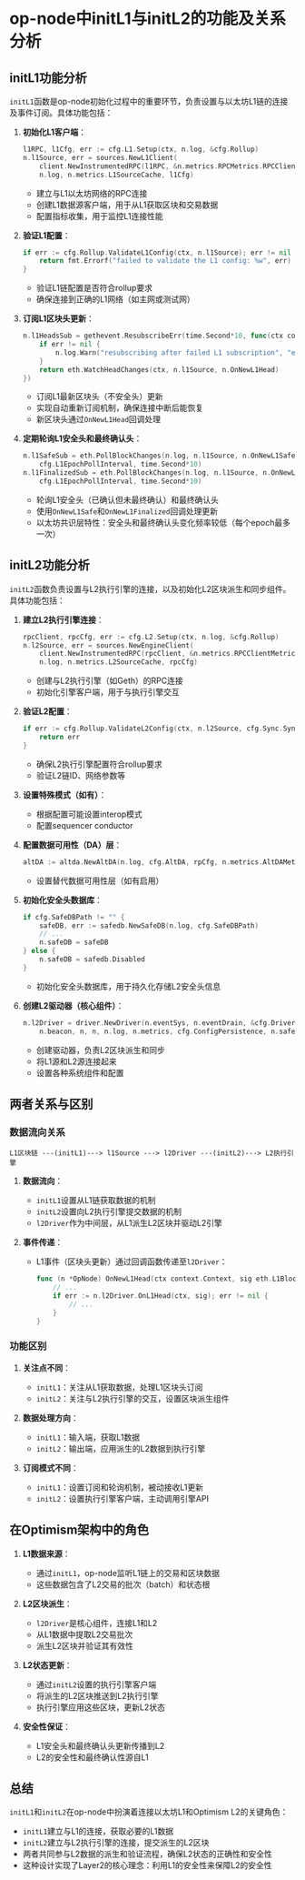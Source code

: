 # op-node中initL1与initL2的功能及关系分析

## initL1功能分析

`initL1`函数是op-node初始化过程中的重要环节，负责设置与以太坊L1链的连接及事件订阅。具体功能包括：

1. **初始化L1客户端**：
   ```go
   l1RPC, l1Cfg, err := cfg.L1.Setup(ctx, n.log, &cfg.Rollup)
   n.l1Source, err = sources.NewL1Client(
       client.NewInstrumentedRPC(l1RPC, &n.metrics.RPCMetrics.RPCClientMetrics),
       n.log, n.metrics.L1SourceCache, l1Cfg)
   ```
   - 建立与L1以太坊网络的RPC连接
   - 创建L1数据源客户端，用于从L1获取区块和交易数据
   - 配置指标收集，用于监控L1连接性能

2. **验证L1配置**：
   ```go
   if err := cfg.Rollup.ValidateL1Config(ctx, n.l1Source); err != nil {
       return fmt.Errorf("failed to validate the L1 config: %w", err)
   }
   ```
   - 验证L1链配置是否符合rollup要求
   - 确保连接到正确的L1网络（如主网或测试网）

3. **订阅L1区块头更新**：
   ```go
   n.l1HeadsSub = gethevent.ResubscribeErr(time.Second*10, func(ctx context.Context, err error) (gethevent.Subscription, error) {
       if err != nil {
           n.log.Warn("resubscribing after failed L1 subscription", "err", err)
       }
       return eth.WatchHeadChanges(ctx, n.l1Source, n.OnNewL1Head)
   })
   ```
   - 订阅L1最新区块头（不安全头）更新
   - 实现自动重新订阅机制，确保连接中断后能恢复
   - 新区块头通过`OnNewL1Head`回调处理

4. **定期轮询L1安全头和最终确认头**：
   ```go
   n.l1SafeSub = eth.PollBlockChanges(n.log, n.l1Source, n.OnNewL1Safe, eth.Safe,
       cfg.L1EpochPollInterval, time.Second*10)
   n.l1FinalizedSub = eth.PollBlockChanges(n.log, n.l1Source, n.OnNewL1Finalized, eth.Finalized,
       cfg.L1EpochPollInterval, time.Second*10)
   ```
   - 轮询L1安全头（已确认但未最终确认）和最终确认头
   - 使用`OnNewL1Safe`和`OnNewL1Finalized`回调处理更新
   - 以太坊共识层特性：安全头和最终确认头变化频率较低（每个epoch最多一次）

## initL2功能分析

`initL2`函数负责设置与L2执行引擎的连接，以及初始化L2区块派生和同步组件。具体功能包括：

1. **建立L2执行引擎连接**：
   ```go
   rpcClient, rpcCfg, err := cfg.L2.Setup(ctx, n.log, &cfg.Rollup)
   n.l2Source, err = sources.NewEngineClient(
       client.NewInstrumentedRPC(rpcClient, &n.metrics.RPCClientMetrics),
       n.log, n.metrics.L2SourceCache, rpcCfg)
   ```
   - 创建与L2执行引擎（如Geth）的RPC连接
   - 初始化引擎客户端，用于与执行引擎交互

2. **验证L2配置**：
   ```go
   if err := cfg.Rollup.ValidateL2Config(ctx, n.l2Source, cfg.Sync.SyncMode == sync.ELSync); err != nil {
       return err
   }
   ```
   - 确保L2执行引擎配置符合rollup要求
   - 验证L2链ID、网络参数等

3. **设置特殊模式（如有）**：
   - 根据配置可能设置interop模式
   - 配置sequencer conductor

4. **配置数据可用性（DA）层**：
   ```go
   altDA := altda.NewAltDA(n.log, cfg.AltDA, rpCfg, n.metrics.AltDAMetrics)
   ```
   - 设置替代数据可用性层（如有启用）

5. **初始化安全头数据库**：
   ```go
   if cfg.SafeDBPath != "" {
       safeDB, err := safedb.NewSafeDB(n.log, cfg.SafeDBPath)
       // ...
       n.safeDB = safeDB
   } else {
       n.safeDB = safedb.Disabled
   }
   ```
   - 初始化安全头数据库，用于持久化存储L2安全头信息

6. **创建L2驱动器（核心组件）**：
   ```go
   n.l2Driver = driver.NewDriver(n.eventSys, n.eventDrain, &cfg.Driver, &cfg.Rollup, n.l2Source, n.l1Source,
       n.beacon, n, n, n.log, n.metrics, cfg.ConfigPersistence, n.safeDB, &cfg.Sync, sequencerConductor, altDA, managedMode)
   ```
   - 创建驱动器，负责L2区块派生和同步
   - 将L1源和L2源连接起来
   - 设置各种系统组件和配置

## 两者关系与区别

### 数据流向关系

```
L1区块链 ---(initL1)---> l1Source ---> l2Driver ---(initL2)---> L2执行引擎
```

1. **数据流向**：
   - `initL1`设置从L1链获取数据的机制
   - `initL2`设置向L2执行引擎提交数据的机制
   - `l2Driver`作为中间层，从L1派生L2区块并驱动L2引擎

2. **事件传递**：
   - L1事件（区块头更新）通过回调函数传递至`l2Driver`：
     ```go
     func (n *OpNode) OnNewL1Head(ctx context.Context, sig eth.L1BlockRef) {
         // ...
         if err := n.l2Driver.OnL1Head(ctx, sig); err != nil {
             // ...
         }
     }
     ```

### 功能区别

1. **关注点不同**：
   - `initL1`：关注从L1获取数据，处理L1区块头订阅
   - `initL2`：关注与L2执行引擎的交互，设置区块派生组件

2. **数据处理方向**：
   - `initL1`：输入端，获取L1数据
   - `initL2`：输出端，应用派生的L2数据到执行引擎

3. **订阅模式不同**：
   - `initL1`：设置订阅和轮询机制，被动接收L1更新
   - `initL2`：设置执行引擎客户端，主动调用引擎API

## 在Optimism架构中的角色

1. **L1数据来源**：
   - 通过`initL1`，op-node监听L1链上的交易和区块数据
   - 这些数据包含了L2交易的批次（batch）和状态根

2. **L2区块派生**：
   - `l2Driver`是核心组件，连接L1和L2
   - 从L1数据中提取L2交易批次
   - 派生L2区块并验证其有效性

3. **L2状态更新**：
   - 通过`initL2`设置的执行引擎客户端
   - 将派生的L2区块推送到L2执行引擎
   - 执行引擎应用这些区块，更新L2状态

4. **安全性保证**：
   - L1安全头和最终确认头更新传播到L2
   - L2的安全性和最终确认性源自L1

## 总结

`initL1`和`initL2`在op-node中扮演着连接以太坊L1和Optimism L2的关键角色：

- `initL1`建立与L1的连接，获取必要的L1数据
- `initL2`建立与L2执行引擎的连接，提交派生的L2区块
- 两者共同参与L2数据的派生和验证流程，确保L2状态的正确性和安全性
- 这种设计实现了Layer2的核心理念：利用L1的安全性来保障L2的安全性